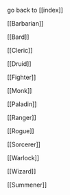 go back to [[index]]

[[Barbarian]]

[[Bard]]

[[Cleric]]

[[Druid]]

[[Fighter]]

[[Monk]]

[[Paladin]]

[[Ranger]]

[[Rogue]]

[[Sorcerer]]

[[Warlock]]

[[Wizard]]

[[Summener]]

